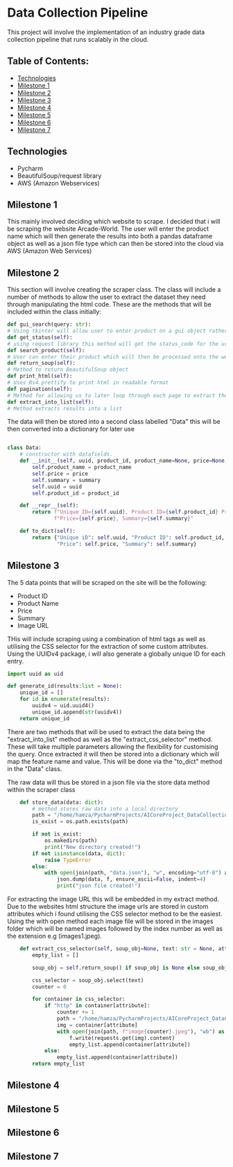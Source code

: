 # Data Collection Pipeline

This project will involve the implementation of an industry grade data collection pipeline that runs scalably in the cloud.

## Table of Contents:
* [Technologies](#technologies)
* [Milestone 1](#milestone-1)
* [Milestone 2](#milestone-2)
* [Milestone 3](#milestone-3)
* [Milestone 4](#milestone-4)
* [Milestone 5](#milestone-5)
* [Milestone 6](#milestone-6)
* [Milestone 7](#milestone-7)

## Technologies
* Pycharm 
* BeautifulSoup/request library
* AWS (Amazon Webservices)

## Milestone 1
This mainly involved deciding which website to scrape. I decided that i will be scraping the website Arcade-World. The user will enter the product name which will then 
generate the results into both a pandas dataframe object as well as a json file type which can then be stored into the cloud via AWS (Amazon Web Services)

## Milestone 2
This section will involve creating the scraper class. The class will include a number of methods to allow the user to extract the dataset they need through manipulating
the html code. These are the methods that will be included within the class initially:
```python
def gui_search(query: str):
# Using tkinter will allow user to enter product on a gui object rather then the terminal
def get_status(self):
# using request library this method will get the status_code for the url
def search_product(self):
# User can enter their product which will then be processed onto the website
def return_soup(self):
# Method to return BeautifulSoup object
def print_html(self):
# Uses Bs4.prettify to print html in readable format
def pagination(self):
# Method for allowing us to later loop through each page to extract the data
def extract_into_list(self):
# Method extracts results into a list

```
The data will then be stored into a second class labelled "Data" this will be then converted into a dictionary for later use
```python

class Data:
    # constructor with datafields.
    def __init__(self, uuid, product_id, product_name=None, price=None, summary=None):
        self.product_name = product_name
        self.price = price
        self.summary = summary
        self.uuid = uuid
        self.product_id = product_id

    def __repr__(self):
        return f"Unique ID={self.uuid}, Product ID={self.product_id} Product={self.product_name}, " \
               f"Price={self.price}, Summary={self.summary}"

    def to_dict(self):
        return {"Unique iD": self.uuid, "Product ID": self.product_id, "Product": self.product_name,
                "Price": self.price, "Summary": self.summary}
```
## Milestone 3
The 5 data points that will be scraped on the site will be the following:
- Product ID
- Product Name
- Price
- Summary
- Image URL 

THis will include scraping using a combination of html tags as well as utilising the CSS selector for the extraction of some custom attributes. Using the UUIDv4 package, i will also generate a globally unique ID for each entry.

```python
import uuid as uid

def generate_id(results:list = None):
    unique_id = []
    for id in enumerate(results):
        uuidv4 = uid.uuid4()
        unique_id.append(str(uuidv4))
    return unique_id
```
There are two methods that will be used to extract the data being the "extract_into_list" method as well as the "extract_css_selector" method. These will take multiple parameters allowing the flexibility for customising the query. Once extracted it will then be stored into a dictionary which will map the feature name and value. This will be done via the "to_dict" method in the "Data" class.

The raw data will thus be stored in a json file via the store data method within the scraper class

```python
    def store_data(data: dict):
        # method stores raw data into a local directory
        path = "/home/hamza/PycharmProjects/AICoreProject_DataCollection/raw_data"
        is_exist = os.path.exists(path)

        if not is_exist:
            os.makedirs(path)
            print("New directory created!")
        if not isinstance(data, dict):
            raise TypeError
        else:
            with open(join(path, "data.json"), "w", encoding="utf-8") as f:
                json.dump(data, f, ensure_ascii=False, indent=4)
                print("json file created!")

```
For extracting the image URL this will be embedded in my extract method. Due to the websites html structure the image urls are stored in custom attributes which i found utilising the CSS selector method to be the easiest. Using the with open method each image file will be stored in the images folder which will be named images followed by the index number as well as the extension e.g (images1.jpeg). 

```python
    def extract_css_selector(self, soup_obj=None, text: str = None, attribute=None):
        empty_list = []

        soup_obj = self.return_soup() if soup_obj is None else soup_obj

        css_selector = soup_obj.select(text)
        counter = 0

        for container in css_selector:
            if "http" in container[attribute]:
                counter += 1
                path = "/home/hamza/PycharmProjects/AICoreProject_DataCollection/images"
                img = container[attribute]
                with open(join(path, f"image{counter}.jpeg"), "wb") as f:
                    f.write(requests.get(img).content)
                    empty_list.append(container[attribute])
            else:
                empty_list.append(container[attribute])
        return empty_list
``````
## Milestone 4

## Milestone 5

## Milestone 6

## Milestone 7
